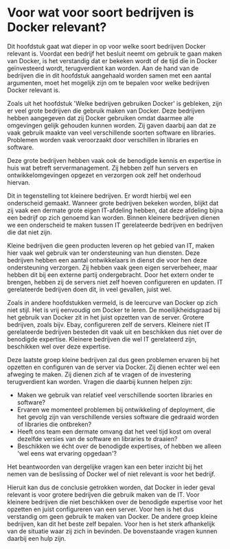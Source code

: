 # Voor wat voor soort bedrijven is Docker relevant?

Dit hoofdstuk gaat wat dieper in op voor welke soort bedrijven Docker relevant is. Voordat een bedrijf het besluit neemt om gebruik te gaan maken van Docker, is het verstandig dat er bekeken wordt of de tijd die in Docker geïnvesteerd wordt, terugverdient kan worden. Aan de hand van de bedrijven die in dit hoofdstuk aangehaald worden samen met een aantal argumenten, moet het mogelijk zijn om te bepalen voor welke bedrijven Docker relevant is.

Zoals uit het hoofdstuk 'Welke bedrijven gebruiken Docker' is gebleken, zijn er veel grote bedrijven die gebruik maken van Docker. Deze bedrijven hebben aangegeven dat zij Docker gebruiken omdat daarmee alle omgevingen gelijk gehouden kunnen worden. Zij gaven daarbij aan dat ze vaak gebruik maakte van veel verschillende soorten software en libraries. Problemen worden vaak veroorzaakt door verschillen in libraries en software.

Deze grote bedrijven hebben vaak ook de benodigde kennis en expertise in huis wat betreft servermanagement. Zij hebben zelf hun servers en ontwikkelomgevingen opgezet en verzorgen ook zelf het onderhoud hiervan.

Dit in tegenstelling tot kleinere bedrijven. Er wordt hierbij wel een onderscheid gemaakt. Wanneer grote bedrijven bekeken worden, blijkt dat zij vaak een dermate grote eigen IT-afdeling hebben, dat deze afdeling bijna een bedrijf op zich genoemd kan worden. Binnen kleinere bedrijven dienen we een onderscheid te maken tussen IT gerelateerde bedrijven en bedrijven die dat niet zijn.

Kleine bedrijven die geen producten leveren op het gebied van IT, maken hier vaak wel gebruik van ter ondersteuning van hun diensten. Deze bedrijven hebben een aantal ontwikkelaars in dienst die voor hen deze ondersteuning verzorgen. Zij hebben vaak geen eigen serverbeheer, maar hebben dit bij een externe partij ondergebracht. Door het extern onder te brengen, hebben zij de servers niet zelf hoeven configureren en updaten. IT gerelateerde bedrijven doen dit, in veel gevallen, juist wel.

Zoals in andere hoofdstukken vermeld, is de leercurve van Docker op zich niet stijl. Het is vrij eenvoudig om Docker te leren. De moeilijkheidsgraad bij het gebruik van Docker zit in het juist opzetten van de server. Grotere bedrijven, zoals bijv. Ebay, configureren zelf de servers. Kleinere niet IT gerelateerde bedrijven besteden dit vaak uit en beschikken dus niet over de benodigde expertise. Kleinere bedrijven die wel IT gerelateerd zijn, beschikken wel over deze expertise.

Deze laatste groep kleine bedrijven zal dus geen problemen ervaren bij het opzetten en configuren van de server via Docker. Zij dienen echter wel een afweging te maken. Zij dienen zich af te vragen of de investering terugverdient kan worden. Vragen die daarbij kunnen helpen zijn:

- Maken we gebruik van relatief veel verschillende soorten libraries en software?
- Ervaren we momenteel problemen bij ontwikkeling of deployment, die het gevolg zijn van verschillende versies software die gedraaid worden of libraries die ontbreken?
- Heeft ons team een dermate omvang dat het veel tijd kost om overal dezelfde versies van de software en libraries te draaien?
- Beschikken we écht over de benodigde expertises, of hebben we alleen 'wel eens wat ervaring opgedaan'?

Het beantwoorden van dergelijke vragen kan een beter inzicht bij het nemen van de beslissing of Docker wel of niet relevant is voor het bedrijf.

Hieruit kan dus de conclusie getrokken worden, dat Docker in ieder geval relevant is voor grotere bedrijven die gebruik maken van de IT. Voor kleinere bedrijven die niet beschikken over de benodigde expertise voor het opzetten en juist configureren van een server. Voor hen is het dus verstandig om geen gebruik te maken van Docker. De andere groep kleine bedrijven, kan dit het beste zelf bepalen. Voor hen is het sterk afhankelijk van de situatie waar zij zich in bevinden. De bovenstaande vragen kunnen daarbij een hulp zijn.
